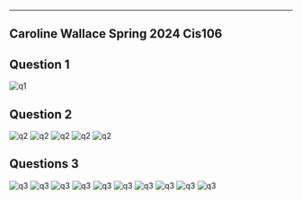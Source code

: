 ------
Caroline Wallace
Spring 2024
Cis106
------

## Question 1
![q1](lab7.1.png)

## Question 2
![q2](lab7.2.1.png)
![q2](lab7.2.2.png)
![q2](lab7.2.3.png)
![q2](lab7.2.4.png)
![q2](lab7.2.5.png)

## Questions 3
![q3](lab7.3.1.png)
![q3](lab7.3.2.png)
![q3](lab7.3.3.png)
![q3](lab7.3.4.png)
![q3](lab7.3.5.png)
![q3](lab7.3.6.png)
![q3](lab7.3.7.png)
![q3](lab7.3.8.png)
![q3](lab7.3.9.png)
![q3](lab7.3.10.png)